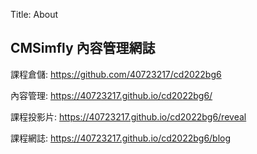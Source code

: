Title: About

## CMSimfly 內容管理網誌

課程倉儲: <a href="https://github.com/40723217/cd2022bg6">https://github.com/40723217/cd2022bg6</a>

內容管理: <a href="https://40723217.github.io/cd2022bg6/">https://40723217.github.io/cd2022bg6/</a>

課程投影片: <a href="https://40723217.github.io/cd2022bg6/reveal">https://40723217.github.io/cd2022bg6/reveal</a>

課程網誌: <a href="https://40723217.github.io/cd2022bg6/blog">https://40723217.github.io/cd2022bg6/blog</a>








